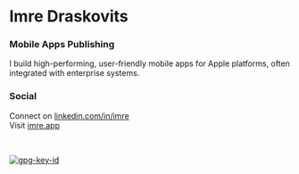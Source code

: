 # Imre Draskovits 
### Mobile Apps Publishing   

I build high-performing, user-friendly mobile apps for Apple platforms, often integrated with enterprise systems.

### Social

Connect on [linkedin.com/in/imre](https://linkedin.com/in/imre)    
Visit [imre.app](https://imre.app/)   
  
<br/>
  
[![gpg-key-id](https://img.shields.io/badge/0x83AE6894BF8C400A-blue?label=GPG-key)](https://github.com/imre.gpg)

